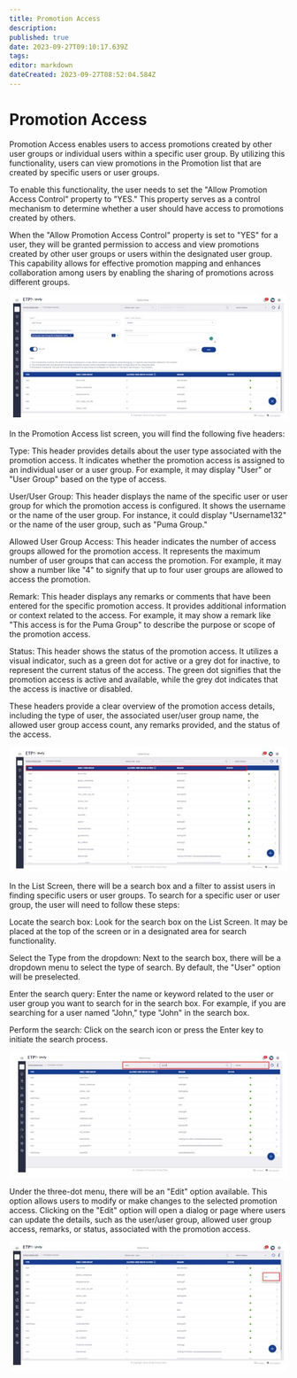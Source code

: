 ```yaml
---
title: Promotion Access
description: 
published: true
date: 2023-09-27T09:10:17.639Z
tags: 
editor: markdown
dateCreated: 2023-09-27T08:52:04.584Z
---
```


# Promotion Access

Promotion Access enables users to access promotions created by other user groups or individual users within a specific user group. By utilizing this functionality, users can view promotions in the Promotion list that are created by specific users or user groups.

To enable this functionality, the user needs to set the "Allow Promotion Access Control" property to "YES." This property serves as a control mechanism to determine whether a user should have access to promotions created by others.

When the "Allow Promotion Access Control" property is set to "YES" for a user, they will be granted permission to access and view promotions created by other user groups or users within the designated user group. This capability allows for effective promotion mapping and enhances collaboration among users by enabling the sharing of promotions across different groups.

![pa1.jpg](/pa1.jpg)

In the Promotion Access list screen, you will find the following five headers:

Type: This header provides details about the user type associated with the promotion access. It indicates whether the promotion access is assigned to an individual user or a user group. For example, it may display "User" or "User Group" based on the type of access.

User/User Group: This header displays the name of the specific user or user group for which the promotion access is configured. It shows the username or the name of the user group. For instance, it could display "Username132" or the name of the user group, such as "Puma Group."

Allowed User Group Access: This header indicates the number of access groups allowed for the promotion access. It represents the maximum number of user groups that can access the promotion. For example, it may show a number like "4" to signify that up to four user groups are allowed to access the promotion.

Remark: This header displays any remarks or comments that have been entered for the specific promotion access. It provides additional information or context related to the access. For example, it may show a remark like "This access is for the Puma Group" to describe the purpose or scope of the promotion access.

Status: This header shows the status of the promotion access. It utilizes a visual indicator, such as a green dot for active or a grey dot for inactive, to represent the current status of the access. The green dot signifies that the promotion access is active and available, while the grey dot indicates that the access is inactive or disabled.

These headers provide a clear overview of the promotion access details, including the type of user, the associated user/user group name, the allowed user group access count, any remarks provided, and the status of the access.

![pa2.jpg](/pa2.jpg)


In the List Screen, there will be a search box and a filter to assist users in finding specific users or user groups. To search for a specific user or user group, the user will need to follow these steps:

Locate the search box: Look for the search box on the List Screen. It may be placed at the top of the screen or in a designated area for search functionality.

Select the Type from the dropdown: Next to the search box, there will be a dropdown menu to select the type of search. By default, the "User" option will be preselected.

Enter the search query: Enter the name or keyword related to the user or user group you want to search for in the search box. For example, if you are searching for a user named "John," type "John" in the search box.

Perform the search: Click on the search icon or press the Enter key to initiate the search process.

![pa3.jpg](/pa3.jpg)

Under the three-dot menu, there will be an "Edit" option available. This option allows users to modify or make changes to the selected promotion access. Clicking on the "Edit" option will open a dialog or page where users can update the details, such as the user/user group, allowed user group access, remarks, or status, associated with the promotion access.

![pa4.jpg](/pa4.jpg)




